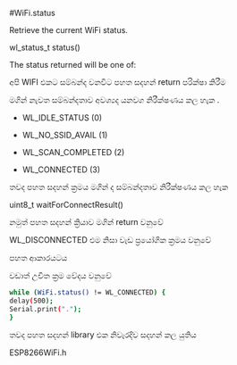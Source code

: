 #WiFi.status

Retrieve the current WiFi status.

wl_status_t status()

The status returned will be one of:

අපි WIFI  එකට සම්බන්ද වනවිට පහත සදහන් return පරික්ෂා  කිරීම 

මගින්  නැවත සම්බන්දතාව අවශ්‍යද යනවග නිරීක්ෂණය කල  හැක .


- WL_IDLE_STATUS (0)

- WL_NO_SSID_AVAIL (1)
- WL_SCAN_COMPLETED (2)
- WL_CONNECTED (3)



තවද පහත සදහන් ක්‍රමය මගින් ද සම්බන්දතාව නිරීක්ෂණය කල හැක 

uint8_t waitForConnectResult() 

නමුත් පහත සදහන් ක්‍රියාව මගින් return  වනුවේ 

WL_DISCONNECTED එම නිසා වැඩ ප්‍රයෝගික ක්‍රමය වනුවේ 

පහත ආකාරයටය 

වඩාත් උචිත ක්‍රම වේදය වනුවේ 
```sh
while (WiFi.status() != WL_CONNECTED) {
delay(500);
Serial.print(".");
}
```
තවද පහත සදහන් library එක නිවැරදිව සදහන් කල යුතිය   

ESP8266WiFi.h
